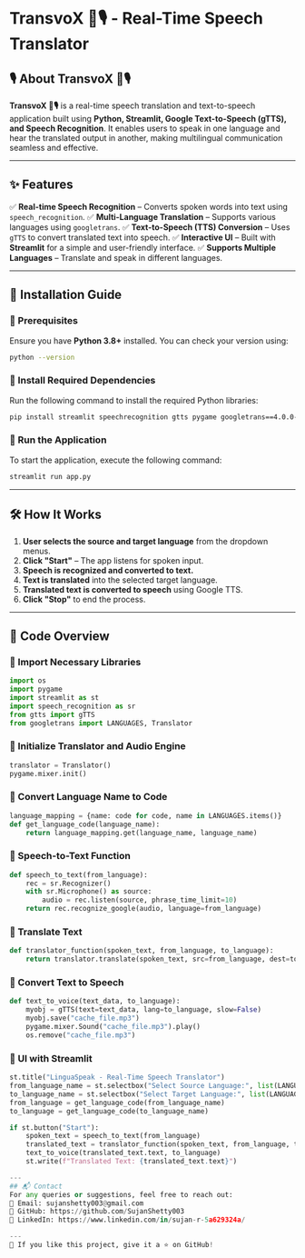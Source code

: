 # TransvoX 🚀🎙️ - Real-Time Speech Translator

## 🎙️ About TransvoX 🚀🎙️
**TransvoX 🚀🎙️** is a real-time speech translation and text-to-speech application built using **Python, Streamlit, Google Text-to-Speech (gTTS), and Speech Recognition**. It enables users to speak in one language and hear the translated output in another, making multilingual communication seamless and effective.

---
## ✨ Features
✅ **Real-time Speech Recognition** – Converts spoken words into text using `speech_recognition`.
✅ **Multi-Language Translation** – Supports various languages using `googletrans`.
✅ **Text-to-Speech (TTS) Conversion** – Uses `gTTS` to convert translated text into speech.
✅ **Interactive UI** – Built with **Streamlit** for a simple and user-friendly interface.
✅ **Supports Multiple Languages** – Translate and speak in different languages.

---
## 📌 Installation Guide

### 🔹 Prerequisites
Ensure you have **Python 3.8+** installed. You can check your version using:
```bash
python --version
```

### 🔹 Install Required Dependencies
Run the following command to install the required Python libraries:
```bash
pip install streamlit speechrecognition gtts pygame googletrans==4.0.0-rc1
```

### 🔹 Run the Application
To start the application, execute the following command:
```bash
streamlit run app.py
```

---
## 🛠️ How It Works
1. **User selects the source and target language** from the dropdown menus.
2. **Click "Start"** – The app listens for spoken input.
3. **Speech is recognized and converted to text.**
4. **Text is translated** into the selected target language.
5. **Translated text is converted to speech** using Google TTS.
6. **Click "Stop"** to end the process.

---
## 📜 Code Overview

### 🔹 Import Necessary Libraries
```python
import os
import pygame
import streamlit as st
import speech_recognition as sr
from gtts import gTTS
from googletrans import LANGUAGES, Translator
```

### 🔹 Initialize Translator and Audio Engine
```python
translator = Translator()
pygame.mixer.init()
```

### 🔹 Convert Language Name to Code
```python
language_mapping = {name: code for code, name in LANGUAGES.items()}
def get_language_code(language_name):
    return language_mapping.get(language_name, language_name)
```

### 🔹 Speech-to-Text Function
```python
def speech_to_text(from_language):
    rec = sr.Recognizer()
    with sr.Microphone() as source:
        audio = rec.listen(source, phrase_time_limit=10)
    return rec.recognize_google(audio, language=from_language)
```

### 🔹 Translate Text
```python
def translator_function(spoken_text, from_language, to_language):
    return translator.translate(spoken_text, src=from_language, dest=to_language)
```

### 🔹 Convert Text to Speech
```python
def text_to_voice(text_data, to_language):
    myobj = gTTS(text=text_data, lang=to_language, slow=False)
    myobj.save("cache_file.mp3")
    pygame.mixer.Sound("cache_file.mp3").play()
    os.remove("cache_file.mp3")
```

### 🔹 UI with Streamlit
```python
st.title("LinguaSpeak - Real-Time Speech Translator")
from_language_name = st.selectbox("Select Source Language:", list(LANGUAGES.values()))
to_language_name = st.selectbox("Select Target Language:", list(LANGUAGES.values()))
from_language = get_language_code(from_language_name)
to_language = get_language_code(to_language_name)

if st.button("Start"):
    spoken_text = speech_to_text(from_language)
    translated_text = translator_function(spoken_text, from_language, to_language)
    text_to_voice(translated_text.text, to_language)
    st.write(f"Translated Text: {translated_text.text}")

---
## 📬 Contact
For any queries or suggestions, feel free to reach out:
📧 Email: sujanshetty003@gmail.com
📌 GitHub: https://github.com/SujanShetty003
📌 LinkedIn: https://www.linkedin.com/in/sujan-r-5a629324a/

---
🌟 If you like this project, give it a ⭐ on GitHub!

